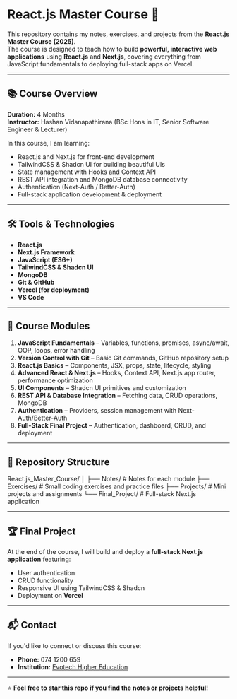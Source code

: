 # React.js Master Course 🚀

This repository contains my notes, exercises, and projects from the **React.js Master Course (2025)**.  
The course is designed to teach how to build **powerful, interactive web applications** using **React.js** and **Next.js**, covering everything from JavaScript fundamentals to deploying full-stack apps on Vercel.  

---

## 📚 Course Overview
**Duration:** 4 Months  
**Instructor:** Hashan Vidanapathirana (BSc Hons in IT, Senior Software Engineer & Lecturer)

In this course, I am learning:
- React.js and Next.js for front-end development
- TailwindCSS & Shadcn UI for building beautiful UIs
- State management with Hooks and Context API
- REST API integration and MongoDB database connectivity
- Authentication (Next-Auth / Better-Auth)
- Full-stack application development & deployment

---

## 🛠️ Tools & Technologies
- **React.js**  
- **Next.js Framework**  
- **JavaScript (ES6+)**  
- **TailwindCSS & Shadcn UI**  
- **MongoDB**  
- **Git & GitHub**  
- **Vercel (for deployment)**  
- **VS Code**

---

## 📑 Course Modules
1. **JavaScript Fundamentals** – Variables, functions, promises, async/await, OOP, loops, error handling  
2. **Version Control with Git** – Basic Git commands, GitHub repository setup  
3. **React.js Basics** – Components, JSX, props, state, lifecycle, styling  
4. **Advanced React & Next.js** – Hooks, Context API, Next.js app router, performance optimization  
5. **UI Components** – Shadcn UI primitives and customization  
6. **REST API & Database Integration** – Fetching data, CRUD operations, MongoDB  
7. **Authentication** – Providers, session management with Next-Auth/Better-Auth  
8. **Full-Stack Final Project** – Authentication, dashboard, CRUD, and deployment  

---

## 📂 Repository Structure

React.js_Master_Course/
│
├── Notes/ # Notes for each module
├── Exercises/ # Small coding exercises and practice files
├── Projects/ # Mini projects and assignments
└── Final_Project/ # Full-stack Next.js application



---

## 🏆 Final Project
At the end of the course, I will build and deploy a **full-stack Next.js application** featuring:
- User authentication
- CRUD functionality
- Responsive UI using TailwindCSS & Shadcn
- Deployment on **Vercel**

---

## 📬 Contact
If you'd like to connect or discuss this course:
- **Phone:** 074 1200 659  
- **Institution:** [Evotech Higher Education](#)

---

⭐ **Feel free to star this repo if you find the notes or projects helpful!**
